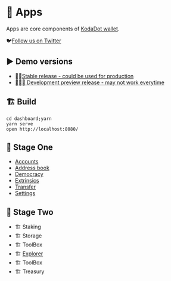 # 📱 Apps

Apps are core components of [KodaDot wallet](https://twitter.com/KodaDot).

🐦[Follow us on Twitter](https://twitter.com/KodaDot)

## ▶️ Demo versions
* 👩‍✈️[Stable release - could be used for production](https://vue-polkadot.netlify.com)
* [🚧👷‍♀️ Development preview release - may not work everytime](https://dev-vue-polkadot.netlify.com/)

## 🏗 Build

```shell
cd dashboard;yarn
yarn serve
open http://localhost:8080/
```

## 🏦 Stage One
* [Accounts](https://vue-polkadot.netlify.com/#/accounts)
* [Address book](https://vue-polkadot.netlify.com/#/addressbook)
* [Democracy](https://vue-polkadot.netlify.com/#/democracy)
* [Extrinsics](https://vue-polkadot.netlify.com/#/extrinsics)
* [Transfer](https://vue-polkadot.netlify.com/#/transfer)
* [Settings](https://vue-polkadot.netlify.com/#/settings)

## 🏯 Stage Two
* 🏗 Staking 
* 🏗 Storage 
* 🏗 ToolBox 
* 🏗 [Explorer](https://vue-polkadot.netlify.com/#/explorer)
* 🏗 ToolBox 
* 🏗 Treasury 
